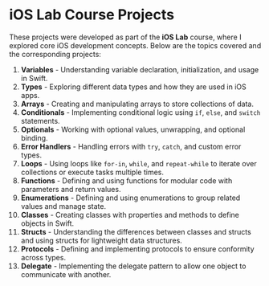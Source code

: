 # iOS Lab Course Projects

These projects were developed as part of the **iOS Lab** course, where I explored core iOS development concepts. Below are the topics covered and the corresponding projects:

1. **Variables** - Understanding variable declaration, initialization, and usage in Swift.
2. **Types** - Exploring different data types and how they are used in iOS apps.
3. **Arrays** - Creating and manipulating arrays to store collections of data.
4. **Conditionals** - Implementing conditional logic using `if`, `else`, and `switch` statements.
5. **Optionals** - Working with optional values, unwrapping, and optional binding.
6. **Error Handlers** - Handling errors with `try`, `catch`, and custom error types.
7. **Loops** - Using loops like `for-in`, `while`, and `repeat-while` to iterate over collections or execute tasks multiple times.
8. **Functions** - Defining and using functions for modular code with parameters and return values.
9. **Enumerations** - Defining and using enumerations to group related values and manage state.
10. **Classes** - Creating classes with properties and methods to define objects in Swift.
11. **Structs** - Understanding the differences between classes and structs and using structs for lightweight data structures.
12. **Protocols** - Defining and implementing protocols to ensure conformity across types.
13. **Delegate** - Implementing the delegate pattern to allow one object to communicate with another.
